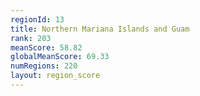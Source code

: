 ```yaml
---
regionId: 13
title: Northern Mariana Islands and Guam
rank: 203
meanScore: 58.82
globalMeanScore: 69.33
numRegions: 220
layout: region_score
---
```

